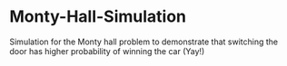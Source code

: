 # Monty-Hall-Simulation
Simulation for the Monty hall problem to demonstrate that switching the door has higher probability of winning the car (Yay!)
